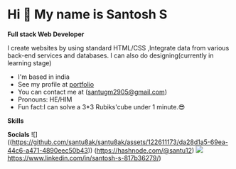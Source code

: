 # Hi 👋 My name is Santosh S
 
**Full stack Web Developer**

I create websites by using standard HTML/CSS ,Integrate data from various back-end services and databases. I can also do designing(currently in learning stage)


- I'm based in india
- See my profile at  [portfolio](url)
- You can contact me at (santugm2905@gmail.com)
-  Pronouns: HE/HIM
-  Fun fact:I can solve a 3*3 Rubiks'cube under 1 minute.😎


**Skills**




**Socials**
![] ((https://github.com/santu8ak/santu8ak/assets/122611173/da28d1a5-69ea-44c6-a471-4890eec50b43)) (https://hashnode.com/@santu12)
![](https://www.linkedin.com/in/santosh-s-817b36279/)https://www.linkedin.com/in/santosh-s-817b36279/)



